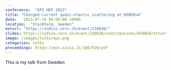 ```yaml
---
conference:  "EPS HEP 2013"
title: "Charged-current quasi-elastic scattering at MINERvA"
date:   2013-07-19 00:00:00 +0000
location:  "Stockholm, Sweden"
exturl: "https://indico.cern.ch/event/218030/"
slides: https://indico.cern.ch/event/218030/contributions/450850/attachments/351179/489434/EPS_2013_CPatrick_Minerva.pdf
image: /images/talks/eps.png
categories: talks
proceedings: https://pos.sissa.it/180/526/pdf
---
```

This is my talk from Sweden

